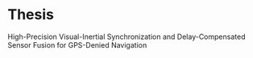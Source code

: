 # Thesis
High-Precision Visual-Inertial Synchronization and Delay-Compensated Sensor Fusion for GPS-Denied Navigation
